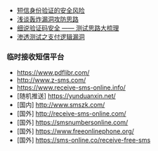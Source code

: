 - [短信身份验证的安全风险](https://mp.weixin.qq.com/s/ZGxuOqZu6ZqUJfENW5q_8A)
- [浅谈轰炸漏洞攻防思路](https://xz.aliyun.com/t/5432)
- [细说验证码安全 —— 测试思路大梳理](https://xz.aliyun.com/t/6029)
- [渗透测试之支付逻辑漏洞](https://mp.weixin.qq.com/s/0p5ZlkV6aRjb5HOFrurOng)


### 临时接收短信平台
- https://www.pdflibr.com/
- http://www.z-sms.com/
- https://www.receive-sms-online.info/
- [随机推送] https://yunduanxin.net/
- [国内] http://www.smszk.com/
- [国外] http://receive-sms-online.com/
- [国外] https://smsnumbersonline.com/
- [国外] https://www.freeonlinephone.org/
- [国外] https://sms-online.co/receive-free-sms
